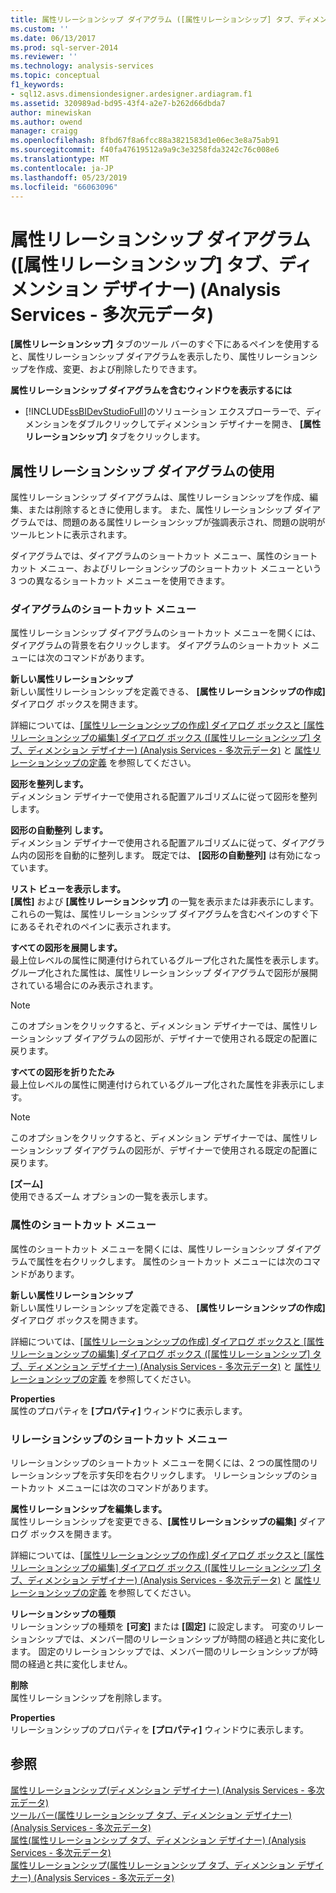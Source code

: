 ```yaml
---
title: 属性リレーションシップ ダイアグラム ([属性リレーションシップ] タブ、ディメンション デザイナー) (Analysis Services - 多次元データ) |Microsoft Docs
ms.custom: ''
ms.date: 06/13/2017
ms.prod: sql-server-2014
ms.reviewer: ''
ms.technology: analysis-services
ms.topic: conceptual
f1_keywords:
- sql12.asvs.dimensiondesigner.ardesigner.ardiagram.f1
ms.assetid: 320989ad-bd95-43f4-a2e7-b262d66dbda7
author: minewiskan
ms.author: owend
manager: craigg
ms.openlocfilehash: 8fbd67f8a6fcc88a3821583d1e06ec3e8a75ab91
ms.sourcegitcommit: f40fa47619512a9a9c3e3258fda3242c76c008e6
ms.translationtype: MT
ms.contentlocale: ja-JP
ms.lasthandoff: 05/23/2019
ms.locfileid: "66063096"
---
```

# <a name="attribute-relationship-diagram-attribute-relationship-designer-tab-dimension-designer-analysis-services---multidimensional-data"></a>属性リレーションシップ ダイアグラム ([属性リレーションシップ] タブ、ディメンション デザイナー) (Analysis Services - 多次元データ)
  **[属性リレーションシップ]** タブのツール バーのすぐ下にあるペインを使用すると、属性リレーションシップ ダイアグラムを表示したり、属性リレーションシップを作成、変更、および削除したりできます。  
  
 **属性リレーションシップ ダイアグラムを含むウィンドウを表示するには**  
  
-   [!INCLUDE[ssBIDevStudioFull](../includes/ssbidevstudiofull-md.md)]のソリューション エクスプローラーで、ディメンションをダブルクリックしてディメンション デザイナーを開き、 **[属性リレーションシップ]** タブをクリックします。  
  
## <a name="using-the-attribute-relationship-diagram"></a>属性リレーションシップ ダイアグラムの使用  
 属性リレーションシップ ダイアグラムは、属性リレーションシップを作成、編集、または削除するときに使用します。 また、属性リレーションシップ ダイアグラムでは、問題のある属性リレーションシップが強調表示され、問題の説明がツールヒントに表示されます。  
  
 ダイアグラムでは、ダイアグラムのショートカット メニュー、属性のショートカット メニュー、およびリレーションシップのショートカット メニューという 3 つの異なるショートカット メニューを使用できます。  
  
### <a name="diagram-shortcut-menu"></a>ダイアグラムのショートカット メニュー  
 属性リレーションシップ ダイアグラムのショートカット メニューを開くには、ダイアグラムの背景を右クリックします。 ダイアグラムのショートカット メニューには次のコマンドがあります。  
  
 **新しい属性リレーションシップ**  
 新しい属性リレーションシップを定義できる、 **[属性リレーションシップの作成]** ダイアログ ボックスを開きます。  
  
 詳細については、[[属性リレーションシップの作成] ダイアログ ボックスと [属性リレーションシップの編集] ダイアログ ボックス &#40;[属性リレーションシップ] タブ、ディメンション デザイナー&#41; &#40;Analysis Services - 多次元データ&#41;](create-edit-attribute-relationships-dialog-boxes-analysis-services-multidimensional-data.md) と [属性リレーションシップの定義](multidimensional-models/attribute-relationships-define.md) を参照してください。  
  
 **図形を整列します。**  
 ディメンション デザイナーで使用される配置アルゴリズムに従って図形を整列します。  
  
 **図形の自動整列 します。**  
 ディメンション デザイナーで使用される配置アルゴリズムに従って、ダイアグラム内の図形を自動的に整列します。 既定では、 **[図形の自動整列]** は有効になっています。  
  
 **リスト ビューを表示します。**  
 **[属性]** および **[属性リレーションシップ]** の一覧を表示または非表示にします。 これらの一覧は、属性リレーションシップ ダイアグラムを含むペインのすぐ下にあるそれぞれのペインに表示されます。  
  
 **すべての図形を展開します。**  
 最上位レベルの属性に関連付けられているグループ化された属性を表示します。 グループ化された属性は、属性リレーションシップ ダイアグラムで図形が展開されている場合にのみ表示されます。  
  
> [!NOTE]  
>  このオプションをクリックすると、ディメンション デザイナーでは、属性リレーションシップ ダイアグラムの図形が、デザイナーで使用される既定の配置に戻ります。  
  
 **すべての図形を折りたたみ**  
 最上位レベルの属性に関連付けられているグループ化された属性を非表示にします。  
  
> [!NOTE]  
>  このオプションをクリックすると、ディメンション デザイナーでは、属性リレーションシップ ダイアグラムの図形が、デザイナーで使用される既定の配置に戻ります。  
  
 **[ズーム]**  
 使用できるズーム オプションの一覧を表示します。  
  
### <a name="attribute-shortcut-menu"></a>属性のショートカット メニュー  
 属性のショートカット メニューを開くには、属性リレーションシップ ダイアグラムで属性を右クリックします。 属性のショートカット メニューには次のコマンドがあります。  
  
 **新しい属性リレーションシップ**  
 新しい属性リレーションシップを定義できる、 **[属性リレーションシップの作成]** ダイアログ ボックスを開きます。  
  
 詳細については、[[属性リレーションシップの作成] ダイアログ ボックスと [属性リレーションシップの編集] ダイアログ ボックス &#40;[属性リレーションシップ] タブ、ディメンション デザイナー&#41; &#40;Analysis Services - 多次元データ&#41;](create-edit-attribute-relationships-dialog-boxes-analysis-services-multidimensional-data.md) と [属性リレーションシップの定義](multidimensional-models/attribute-relationships-define.md) を参照してください。  
  
 **Properties**  
 属性のプロパティを **[プロパティ]** ウィンドウに表示します。  
  
### <a name="relationship-shortcut-menu"></a>リレーションシップのショートカット メニュー  
 リレーションシップのショートカット メニューを開くには、2 つの属性間のリレーションシップを示す矢印を右クリックします。 リレーションシップのショートカット メニューには次のコマンドがあります。  
  
 **属性リレーションシップを編集します。**  
 属性リレーションシップを変更できる、**[属性リレーションシップの編集]** ダイアログ ボックスを開きます。  
  
 詳細については、[[属性リレーションシップの作成] ダイアログ ボックスと [属性リレーションシップの編集] ダイアログ ボックス &#40;[属性リレーションシップ] タブ、ディメンション デザイナー&#41; &#40;Analysis Services - 多次元データ&#41;](create-edit-attribute-relationships-dialog-boxes-analysis-services-multidimensional-data.md) と [属性リレーションシップの定義](multidimensional-models/attribute-relationships-define.md) を参照してください。  
  
 **リレーションシップの種類**  
 リレーションシップの種類を **[可変]** または **[固定]** に設定します。 可変のリレーションシップでは、メンバー間のリレーションシップが時間の経過と共に変化します。 固定のリレーションシップでは、メンバー間のリレーションシップが時間の経過と共に変化しません。  
  
 **削除**  
 属性リレーションシップを削除します。  
  
 **Properties**  
 リレーションシップのプロパティを **[プロパティ]** ウィンドウに表示します。  
  
## <a name="see-also"></a>参照  
 [属性リレーションシップ&#40;ディメンション デザイナー&#41; &#40;Analysis Services - 多次元データ&#41;](attribute-relationships-dimension-designer-analysis-services-multidimensional-data.md)   
 [ツールバー&#40;属性リレーションシップ タブ、ディメンション デザイナー&#41; &#40;Analysis Services - 多次元データ&#41;](toolbar-attribute-relationship-dimension-designer-analysis-services-multidimensional-data.md)   
 [属性&#40;属性リレーションシップ タブ、ディメンション デザイナー&#41; &#40;Analysis Services - 多次元データ&#41;](attributes-designer-tab-dimension-designer-analysis-services-multidimensional-data.md)   
 [属性リレーションシップ&#40;属性リレーションシップ タブ、ディメンション デザイナー&#41; &#40;Analysis Services - 多次元データ&#41;](attribute-relationships-designer-tab-dimension-designer-analysis-services-multidimensional-data.md)  
  
  
